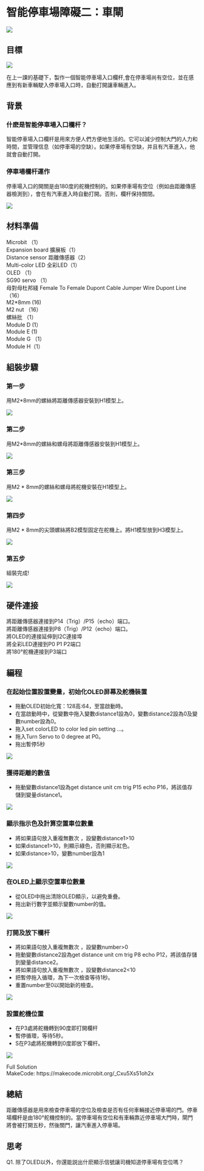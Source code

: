 # 智能停車場障礙二：車閘
![](picture/5/5_1.png)

## 目標
![](picture/5/5_2.png)

<P>
在上一課的基礎下，製作一個智能停車場入口欄杆,會在停車場尚有空位，並在感應到有新車輛駛入停車場入口時，自動打開讓車輛進入。
<P>

## 背景

### 什麽是智能停車場入口欄杆？

<P>
智能停車場入口欄杆是用來方便人們方便地生活的。它可以減少控制大門的人力和時間，並管理信息（如停車場的空缺）。如果停車場有空缺，并且有汽車進入，他就會自動打開。
<P>

### 停車場欄杆運作

<P>
停車場入口的開關是由180度的舵機控制的。如果停車場有空位（例如由距離傳感器檢測到），會在有汽車進入時自動打開。否則，欄杆保持關閉。
<P>
  

![](picture/5/5_4.png)

## 材料準備
<P>
Microbit （1）<BR>
Expansion board 擴展板（1）<BR>
Distance sensor 距離傳感器（2）<BR>
Multi-color LED 全彩LED（1） <BR>
OLED （1）<BR>
SG90 servo （1）<BR>
母對母杜邦綫 Female To Female Dupont Cable Jumper Wire Dupont Line （16） <BR>
M2*8mm (16)<BR>
M2 nut （16）<BR>
螺絲批 （1）<BR>
Module D (1）<BR>
Module E (1) <BR>
Module G （1）<BR>
Module H（1）<BR>
<P>

## 組裝步驟

### 第一步

<P>
用M2*8mm的螺絲將距離傳感器安裝到H1模型上。
<P>
  
![](picture/5/5_5.png)

### 第二步

<P>
用M2*8mm的螺絲和螺母將距離傳感器安裝到H1模型上。
<P>
  
![](picture/5/5_6.png)

### 第三步

<P>
用M2 * 8mm的螺絲和螺母將舵機安裝在H1模型上。
<P>
  
![](picture/5/5_7.png)

### 第四步

<P>
用M2 * 8mm的尖頭螺絲將B2模型固定在舵機上。將H1模型放到H3模型上。
<P>
  
![](picture/5/5_8.png)

### 第五步
<P>
組裝完成!
<P>
  
![](picture/5/5_9.png)

##  硬件連接

<P>
將距離傳感器連接到P14（Trig）/P15（echo）端口。<BR>
將距離傳感器連接到P8（Trig）/P12（echo）端口。<BR>
將OLED的連接延伸到I2C連接埠<BR>
將全彩LED連接到P0 P1 P2端口<BR>
將180°舵機連接到P3端口<BR>
<P>

## 編程

### 在起始位置設置變量，初始化OLED屏幕及舵機裝置
+ 拖動OLED初始化寬：128高:64，至當啟動時。
+ 在當啟動時中，從變數中拖入變數distance1設為0，變數distance2設為0及變數number設為0。
+ 拖入set colorLED to color led pin setting ...。
+ 拖入Turn Servo to 0 degree at P0。
+ 拖出暫停5秒
  

![](picture/5/5_11.png)

### 獲得距離的數值
+ 拖動變數distance1設為get distance unit cm trig P15 echo P16，將該值存儲到變量distance1。


![](picture/5/5_13.png)
  
### 顯示指示色及計算空置車位數量
+ 將如果語句放入重複無數次 ，設變數distance1>10
+ 如果distance1>10，則顯示綠色，否則顯示紅色。
+ 如果distance>10，變數number設為1
  

![](picture/5/5_15.png)

### 在OLED上顯示空置車位數量
+ 從OLED中拖出清除OLED顯示，以避免重疊。
+ 拖出新行數字並顯示變數number的值。
  

![](picture/5/5_17.png)

### 打開及放下欄杆
+ 將如果語句放入重複無數次 ，設變數number>0
+ 拖動變數distance2設為get distance unit cm trig P8 echo P12，將該值存儲到變量distance2。
+ 將如果語句放入重複無數次 ，設變數distance2<10
+ 把暫停拖入循環，為下一次檢查等待1秒。
+ 重置number至0以開始新的檢查。
  

![](picture/5/5_19.png)

### 設置舵機位置
+ 在P3處將舵機轉到90度即打開欄杆
+ 暫停循環，等待5秒。
+ S在P3處將舵機轉到0度即放下欄杆。
  

![](picture/5/5_21.png)

<P>
Full Solution<BR>
MakeCode: https://makecode.microbit.org/_Cxu5Xs51oh2x
<P>

## 總結

<P>
距離傳感器是用來檢查停車場的空位及檢查是否有任何車輛接近停車場的門。停車場欄杆是由180°舵機控制的。當停車場有空位和有車輛靠近停車場大門時，閘門將會被打開五秒，然後關門，讓汽車進入停車場。
<P>

## 思考

<P>
Q1. 除了OLED以外，你還能説出什麽顯示信號讓司機知道停車場有空位嗎？
<P>
